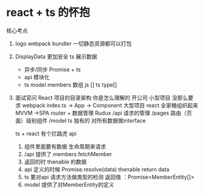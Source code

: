# react + ts 的怀抱
  核心考点
1. logo
    webpack bundler
    一切静态资源都可以打包

2. DisplayData  更加安全
    ts 展示数据
    - 异步/同步 Promise + ts
    - api 模块化
    - ts model
    members 数组
    js []  ts type[]

3. 面试官问 React 项目的目录架构  你是怎么理解的
  开公司 小型项目 没那么要求   webpack index.ts -> App -> Component
  大型项目  react 全家桶组织起来 MVVM ->SPA router + 数据管理 Rudux
  /api 请求的管理
  /pages 路由（页面）级别组件
  /model ts 独有的 对所有数据做interface

   ts + react 有个拦路虎 api
   1. 组件里面要有数据  生命周期来请求
   2. /api 提供了 members.fetchMember
   3. 返回的时 thenable 的数据
   4. api 定义的时候 Promise.resolve(data)  thenable return data
   5. ts 要对api 请求方法做类型的检测 返回值
    ：Promise<MemberEntity[]>
   6. model 提供了对MemberEntity的定义 
<!-- # 字节react 技术栈要求   
    - react
        jspang  react-router  redux  打卡 
        react hooks  class 很少  函数式组件
        ts
    - 牙羽 js 系列 小黄书
    - 山月  神三元  面试系列 
    - leetcode  


1. 开发流程 react+hooks+ts  大型项目  webpack 、webpack-cli、 webpack-dev-server
webpack-cli  4.0 版本 与webpack 5兼容问题
手动的指定 安装 webpack-cli 3

    1.1 配置开发流程 三兄弟
        --hot  热更新 
    1.2 css-loader style-loader file-loader url-loader 
        webpack loader机制 转译 或编译   
        html-webpack-plugin
        mini-css-extract-plugin webpack 插件 
        awesome-typesript-loader ts -> js 
    1.3 typescript-loader  typescript 
        tsconfig.json 
    1.4 js   babel es6 -> es5
        @babel/polyfill ? 
        babel-loader 也坑  
        .babelrc

    1.5 webpack.config.js 
        entry-> output 
        module test loader 

    1.6  src/ index.html  root

2. react  react-dom
    ts + react 这才是阿里郎
    npm i @types/react   @types/react-dom  react的类型约定
    ts 类型化的js  -->
